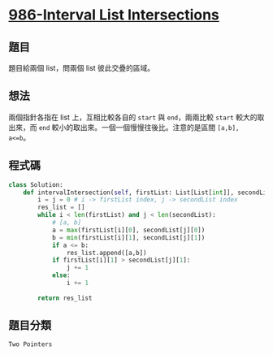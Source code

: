 # [986-Interval List Intersections](https://leetcode.com/problems/interval-list-intersections/)

## 題目
題目給兩個 list，問兩個 list 彼此交疊的區域。

## 想法
兩個指針各指在 list 上，互相比較各自的 `start` 與 `end`，兩兩比較 `start` 較大的取出來，而 `end` 較小的取出來。一個一個慢慢往後比。注意的是區間 `[a,b], a<=b`。 

## 程式碼
```python
class Solution:
    def intervalIntersection(self, firstList: List[List[int]], secondList: List[List[int]]) -> List[List[int]]:
        i = j = 0 # i -> firstList index, j -> secondList index
        res_list = []
        while i < len(firstList) and j < len(secondList):
            # [a, b]
            a = max(firstList[i][0], secondList[j][0])
            b = min(firstList[i][1], secondList[j][1])
            if a <= b:
                res_list.append([a,b])
            if firstList[i][1] > secondList[j][1]:
                j += 1
            else:
                i += 1
        
        return res_list
```

## 題目分類
`Two Pointers`
